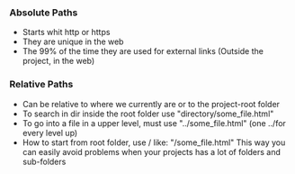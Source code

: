 <h3>Absolute Paths</h3>

- Starts whit http or https
- They are unique in the web
- The 99% of the time they are used for external links (Outside the project, in the web)

<h3>Relative Paths</h3>

- Can be relative to where we currently are or to the project-root folder
- To search in dir inside the root folder use "directory/some_file.html" 
- To go into a file in a upper level, must use "../some_file.html" (one ../for every level up)
- How to start from root folder, use /  like: "/some_file.html"
  This way you can easily avoid problems when your projects has a lot of folders and sub-folders


